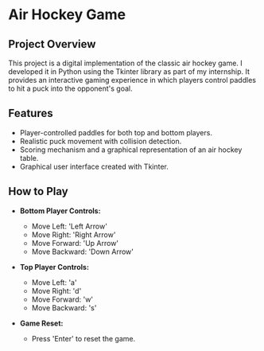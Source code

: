 # Air Hockey Game

## Project Overview

This project is a digital implementation of the classic air hockey game. I developed it in Python using the Tkinter library as part of my internship. It provides an interactive gaming experience in which players control paddles to hit a puck into the opponent's goal.

## Features

- Player-controlled paddles for both top and bottom players.
- Realistic puck movement with collision detection.
- Scoring mechanism and a graphical representation of an air hockey table.
- Graphical user interface created with Tkinter.

## How to Play

- **Bottom Player Controls:**
  - Move Left: 'Left Arrow'
  - Move Right: 'Right Arrow'
  - Move Forward: 'Up Arrow'
  - Move Backward: 'Down Arrow'

- **Top Player Controls:**
  - Move Left: 'a'
  - Move Right: 'd'
  - Move Forward: 'w'
  - Move Backward: 's'

- **Game Reset:**
  - Press 'Enter' to reset the game.


